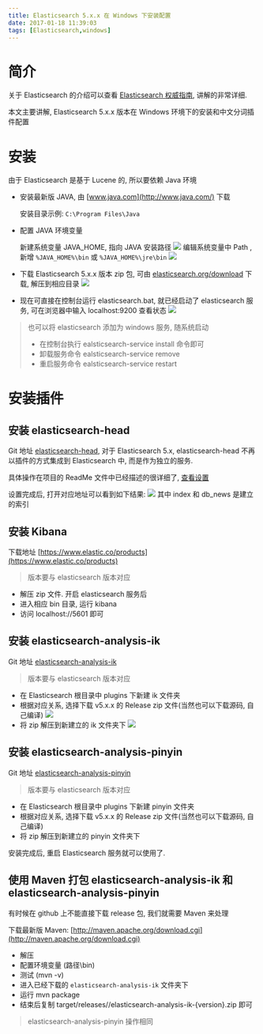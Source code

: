 ```yaml
---
title: Elasticsearch 5.x.x 在 Windows 下安装配置
date: 2017-01-18 11:39:03
tags: [Elasticsearch,windows]
---
```

# 简介
关于 Elasticsearch 的介绍可以查看 [Elasticsearch 权威指南](https://www.gitbook.com/book/fuxiaopang/learnelasticsearch/details), 讲解的非常详细.

本文主要讲解, Elasticsearch 5.x.x 版本在 Windows 环境下的安装和中文分词插件配置

# 安装
由于 Elasticsearch 是基于 Lucene 的, 所以要依赖 Java 环境

* 安装最新版 JAVA, 由 [www.java.com](http://www.java.com/) 下载

    安装目录示例: `C:\Program Files\Java`

<!--more-->    

* 配置 JAVA 环境变量

    新建系统变量 JAVA_HOME, 指向 JAVA 安装路径
    ![](/assets/elasticsearch/java_home.png)
    编辑系统变量中 Path ,新增 `%JAVA_HOME%\bin` 或 `%JAVA_HOME%\jre\bin`
    ![](/assets/elasticsearch/path_java_home.png)

* 下载 Elasticsearch 5.x.x 版本 zip 包, 可由 [elasticsearch.org/download](http://www.elasticsearch.org/download/) 下载, 解压到相应目录
    ![](/assets/elasticsearch/elasticsearch511.png)

* 现在可直接在控制台运行 elasticsearch.bat, 就已经启动了 elasticsearch 服务, 可在浏览器中输入 localhost:9200 查看状态
    ![](/assets/elasticsearch/9200status.png)

> 也可以将 elasticsearch 添加为 windows 服务, 随系统启动
> * 在控制台执行 ealsticsearch-service install 命令即可
> * 卸载服务命令 ealsticsearch-service remove
> * 重启服务命令 ealsticsearch-service restart

# 安装插件
## 安装 elasticsearch-head
Git 地址 [elasticsearch-head](https://github.com/mobz/elasticsearch-head), 对于 Elasticsearch 5.x, elasticsearch-head 不再以插件的方式集成到 Elasticsearch 中, 而是作为独立的服务.

具体操作在项目的 ReadMe 文件中已经描述的很详细了, [查看设置](https://github.com/mobz/elasticsearch-head#running-with-built-in-server)

设置完成后, 打开对应地址可以看到如下结果:
![](/assets/elasticsearch/elasticsearch_head.png)
其中 index 和 db_news 是建立的索引

## 安装 Kibana
下载地址 [https://www.elastic.co/products](https://www.elastic.co/products)
> 版本要与 elasticsearch 版本对应

* 解压 zip 文件. 开启 elasticsearch 服务后
* 进入相应 bin 目录, 运行 kibana
* 访问 localhost://5601 即可

## 安装 elasticsearch-analysis-ik
Git 地址 [elasticsearch-analysis-ik](https://github.com/medcl/elasticsearch-analysis-ik)
> 版本要与 elasticsearch 版本对应

* 在 Elasticsearch 根目录中 plugins 下新建 ik 文件夹
* 根据对应关系, 选择下载 v5.x.x 的 Release zip 文件(当然也可以下载源码, 自己编译)
    ![](/assets/elasticsearch/ik_version.png)
* 将 zip 解压到新建立的 ik 文件夹下
    ![](/assets/elasticsearch/ik_detail.png)

## 安装 elasticsearch-analysis-pinyin
Git 地址 [elasticsearch-analysis-pinyin](https://github.com/medcl/elasticsearch-analysis-pinyin)
> 版本要与 elasticsearch 版本对应

* 在 Elasticsearch 根目录中 plugins 下新建 pinyin 文件夹
* 根据对应关系, 选择下载 v5.x.x 的 Release zip 文件(当然也可以下载源码, 自己编译)
* 将 zip 解压到新建立的 pinyin 文件夹下

安装完成后, 重启 Elasticsearch 服务就可以使用了.

## 使用 Maven 打包 elasticsearch-analysis-ik 和 elasticsearch-analysis-pinyin
有时候在 github 上不能直接下载 release 包, 我们就需要 Maven 来处理

下载最新版 Maven: [http://maven.apache.org/download.cgi](http://maven.apache.org/download.cgi)

* 解压
* 配置环境变量 (路径\bin)
* 测试 (mvn -v)
* 进入已经下载的 `elasticsearch-analysis-ik` 文件夹下
* 运行 mvn package
* 结束后复制 target/releases//elasticsearch-analysis-ik-{version}.zip 即可
> elasticsearch-analysis-pinyin 操作相同
